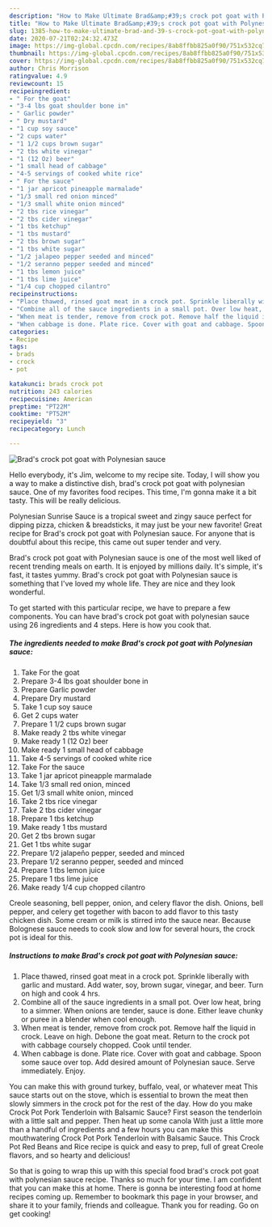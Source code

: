 ```yaml
---
description: "How to Make Ultimate Brad&amp;#39;s crock pot goat with Polynesian sauce"
title: "How to Make Ultimate Brad&amp;#39;s crock pot goat with Polynesian sauce"
slug: 1385-how-to-make-ultimate-brad-and-39-s-crock-pot-goat-with-polynesian-sauce
date: 2020-07-21T02:24:32.473Z
image: https://img-global.cpcdn.com/recipes/8ab8ffbb825a0f90/751x532cq70/brads-crock-pot-goat-with-polynesian-sauce-recipe-main-photo.jpg
thumbnail: https://img-global.cpcdn.com/recipes/8ab8ffbb825a0f90/751x532cq70/brads-crock-pot-goat-with-polynesian-sauce-recipe-main-photo.jpg
cover: https://img-global.cpcdn.com/recipes/8ab8ffbb825a0f90/751x532cq70/brads-crock-pot-goat-with-polynesian-sauce-recipe-main-photo.jpg
author: Chris Morrison
ratingvalue: 4.9
reviewcount: 15
recipeingredient:
- " For the goat"
- "3-4 lbs goat shoulder bone in"
- " Garlic powder"
- " Dry mustard"
- "1 cup soy sauce"
- "2 cups water"
- "1 1/2 cups brown sugar"
- "2 tbs white vinegar"
- "1 (12 Oz) beer"
- "1 small head of cabbage"
- "4-5 servings of cooked white rice"
- " For the sauce"
- "1 jar apricot pineapple marmalade"
- "1/3 small red onion minced"
- "1/3 small white onion minced"
- "2 tbs rice vinegar"
- "2 tbs cider vinegar"
- "1 tbs ketchup"
- "1 tbs mustard"
- "2 tbs brown sugar"
- "1 tbs white sugar"
- "1/2 jalapeo pepper seeded and minced"
- "1/2 seranno pepper seeded and minced"
- "1 tbs lemon juice"
- "1 tbs lime juice"
- "1/4 cup chopped cilantro"
recipeinstructions:
- "Place thawed, rinsed goat meat in a crock pot. Sprinkle liberally with garlic and mustard. Add water, soy, brown sugar, vinegar, and beer. Turn on high and cook 4 hrs."
- "Combine all of the sauce ingredients in a small pot. Over low heat, bring to a simmer. When onions are tender, sauce is done. Either leave chunky or puree in a blender when cool enough."
- "When meat is tender, remove from crock pot. Remove half the liquid in crock. Leave on high. Debone the goat meat. Return to the crock pot with cabbage coursely chopped. Cook until tender."
- "When cabbage is done. Plate rice. Cover with goat and cabbage. Spoon some sauce over top. Add desired amount of Polynesian sauce. Serve immediately. Enjoy."
categories:
- Recipe
tags:
- brads
- crock
- pot

katakunci: brads crock pot 
nutrition: 243 calories
recipecuisine: American
preptime: "PT22M"
cooktime: "PT52M"
recipeyield: "3"
recipecategory: Lunch

---
```



![Brad&#39;s crock pot goat with Polynesian sauce](https://img-global.cpcdn.com/recipes/8ab8ffbb825a0f90/751x532cq70/brads-crock-pot-goat-with-polynesian-sauce-recipe-main-photo.jpg)

Hello everybody, it's Jim, welcome to my recipe site. Today, I will show you a way to make a distinctive dish, brad&#39;s crock pot goat with polynesian sauce. One of my favorites food recipes. This time, I'm gonna make it a bit tasty. This will be really delicious.

Polynesian Sunrise Sauce is a tropical sweet and zingy sauce perfect for dipping pizza, chicken &amp; breadsticks, it may just be your new favorite! Great recipe for Brad&#39;s crock pot goat with Polynesian sauce. For anyone that is doubtful about this recipe, this came out super tender and very.

Brad&#39;s crock pot goat with Polynesian sauce is one of the most well liked of recent trending meals on earth. It is enjoyed by millions daily. It's simple, it's fast, it tastes yummy. Brad&#39;s crock pot goat with Polynesian sauce is something that I've loved my whole life. They are nice and they look wonderful.


To get started with this particular recipe, we have to prepare a few components. You can have brad&#39;s crock pot goat with polynesian sauce using 26 ingredients and 4 steps. Here is how you cook that.

<!--inarticleads1-->

##### The ingredients needed to make Brad&#39;s crock pot goat with Polynesian sauce:

1. Take  For the goat
1. Prepare 3-4 lbs goat shoulder bone in
1. Prepare  Garlic powder
1. Prepare  Dry mustard
1. Take 1 cup soy sauce
1. Get 2 cups water
1. Prepare 1 1/2 cups brown sugar
1. Make ready 2 tbs white vinegar
1. Make ready 1 (12 Oz) beer
1. Make ready 1 small head of cabbage
1. Take 4-5 servings of cooked white rice
1. Take  For the sauce
1. Take 1 jar apricot pineapple marmalade
1. Take 1/3 small red onion, minced
1. Get 1/3 small white onion, minced
1. Take 2 tbs rice vinegar
1. Take 2 tbs cider vinegar
1. Prepare 1 tbs ketchup
1. Make ready 1 tbs mustard
1. Get 2 tbs brown sugar
1. Get 1 tbs white sugar
1. Prepare 1/2 jalapeño pepper, seeded and minced
1. Prepare 1/2 seranno pepper, seeded and minced
1. Prepare 1 tbs lemon juice
1. Prepare 1 tbs lime juice
1. Make ready 1/4 cup chopped cilantro


Creole seasoning, bell pepper, onion, and celery flavor the dish. Onions, bell pepper, and celery get together with bacon to add flavor to this tasty chicken dish. Some cream or milk is stirred into the sauce near. Because Bolognese sauce needs to cook slow and low for several hours, the crock pot is ideal for this. 

<!--inarticleads2-->

##### Instructions to make Brad&#39;s crock pot goat with Polynesian sauce:

1. Place thawed, rinsed goat meat in a crock pot. Sprinkle liberally with garlic and mustard. Add water, soy, brown sugar, vinegar, and beer. Turn on high and cook 4 hrs.
1. Combine all of the sauce ingredients in a small pot. Over low heat, bring to a simmer. When onions are tender, sauce is done. Either leave chunky or puree in a blender when cool enough.
1. When meat is tender, remove from crock pot. Remove half the liquid in crock. Leave on high. Debone the goat meat. Return to the crock pot with cabbage coursely chopped. Cook until tender.
1. When cabbage is done. Plate rice. Cover with goat and cabbage. Spoon some sauce over top. Add desired amount of Polynesian sauce. Serve immediately. Enjoy.


You can make this with ground turkey, buffalo, veal, or whatever meat This sauce starts out on the stove, which is essential to brown the meat then slowly simmers in the crock pot for the rest of the day. How do you make Crock Pot Pork Tenderloin with Balsamic Sauce? First season the tenderloin with a little salt and pepper. Then heat up some canola With just a little more than a handful of ingredients and a few hours you can make this mouthwatering Crock Pot Pork Tenderloin with Balsamic Sauce. This Crock Pot Red Beans and Rice recipe is quick and easy to prep, full of great Creole flavors, and so hearty and delicious! 

So that is going to wrap this up with this special food brad&#39;s crock pot goat with polynesian sauce recipe. Thanks so much for your time. I am confident that you can make this at home. There is gonna be interesting food at home recipes coming up. Remember to bookmark this page in your browser, and share it to your family, friends and colleague. Thank you for reading. Go on get cooking!
